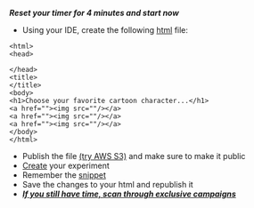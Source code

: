 **_Reset your timer for 4 minutes and start now_**

- Using your IDE, create the following [html](https://www.w3schools.com/html/) file:

```
<html>
<head>

</head>
<title>
</title>
<body>
<h1>Choose your favorite cartoon character...</h1>
<a href=""><img src=""/></a>
<a href=""><img src=""/></a>
<a href=""><img src=""/></a>
</body>
</html>
```
- Publish the file [(try AWS S3)](https://aws.amazon.com/s3/) and make sure to make it public
- [Create](https://help.optimizely.com/Build_Campaigns_and_Experiments/Six_steps_to_create_an_experiment_in_Optimizely_X_Web) your experiment
- Remember the [snippet](https://help.optimizely.com/Set_Up_Optimizely/Optimizely_snippet%3A_One_line_of_JavaScript_to_run_Optimizely_on_your_site)
- Save the changes to your html and republish it
- **_[If you still have time, scan through exclusive campaigns](https://help.optimizely.com/Build_Campaigns_and_Experiments/Create_mutually_exclusive_experiments_in_SDK_projects)_**
